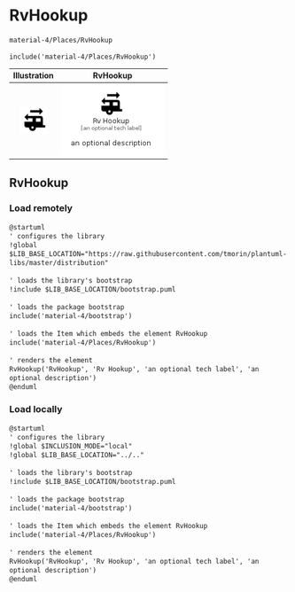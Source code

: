 # RvHookup


```text
material-4/Places/RvHookup
```

```text
include('material-4/Places/RvHookup')
```



| Illustration | RvHookup |
| :---: | :---: |
| ![illustration for Illustration](../../material-4/Places/RvHookup.png) | ![illustration for RvHookup](../../material-4/Places/RvHookup.Local.png) |




## RvHookup

### Load remotely
```plantuml
@startuml
' configures the library
!global $LIB_BASE_LOCATION="https://raw.githubusercontent.com/tmorin/plantuml-libs/master/distribution"

' loads the library's bootstrap
!include $LIB_BASE_LOCATION/bootstrap.puml

' loads the package bootstrap
include('material-4/bootstrap')

' loads the Item which embeds the element RvHookup
include('material-4/Places/RvHookup')

' renders the element
RvHookup('RvHookup', 'Rv Hookup', 'an optional tech label', 'an optional description')
@enduml
```

### Load locally
```plantuml
@startuml
' configures the library
!global $INCLUSION_MODE="local"
!global $LIB_BASE_LOCATION="../.."

' loads the library's bootstrap
!include $LIB_BASE_LOCATION/bootstrap.puml

' loads the package bootstrap
include('material-4/bootstrap')

' loads the Item which embeds the element RvHookup
include('material-4/Places/RvHookup')

' renders the element
RvHookup('RvHookup', 'Rv Hookup', 'an optional tech label', 'an optional description')
@enduml
```


